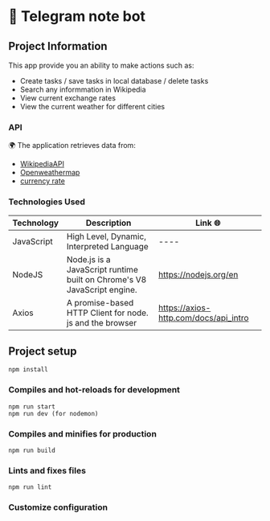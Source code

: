 # 🤖 Telegram note bot

## Project Information

This app provide you an ability to make actions such as:

- Create tasks / save tasks in local database / delete tasks
- Search any informmation in Wikipedia
- View current exchange rates
- View the current weather for different cities

### API

🌍 The application retrieves data from:

- [WikipediaAPI](https://ru.wikipedia.org/w/api.php)
- [Openweathermap](https://openweathermap.org)
- [currency rate](https://www.cbr-xml-daily.ru/daily_json.js)

### Technologies Used

| Technology | Description                                                             | Link 🌐                               |
| ---------- | ----------------------------------------------------------------------- | ------------------------------------- |
| JavaScript | High Level, Dynamic, Interpreted Language                               | ----                                  |
| NodeJS     | Node.js is a JavaScript runtime built on Chrome's V8 JavaScript engine. | https://nodejs.org/en                 |
| Axios      | A promise-based HTTP Client for node. js and the browser                | https://axios-http.com/docs/api_intro |

## Project setup

```
npm install
```

### Compiles and hot-reloads for development

```
npm run start
npm run dev (for nodemon)
```

### Compiles and minifies for production

```
npm run build
```

### Lints and fixes files

```
npm run lint
```

### Customize configuration
